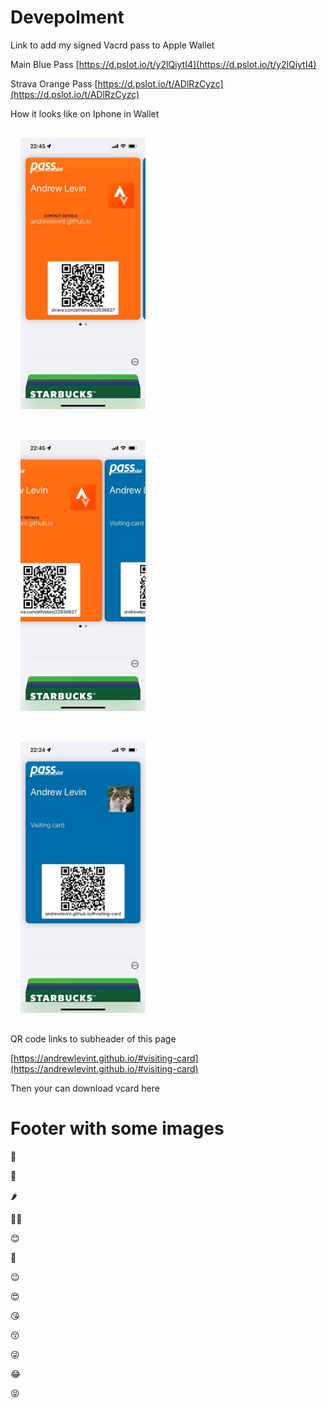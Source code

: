
# Devepolment


Link to add my signed Vacrd pass to Apple Wallet 

Main Blue Pass
[https://d.pslot.io/t/y2lQiytI4](https://d.pslot.io/t/y2lQiytI4)

Strava Orange Pass
[https://d.pslot.io/t/ADlRzCyzc](https://d.pslot.io/t/ADlRzCyzc)

How it looks like on Iphone in Wallet

<p>
<img 
src="/vcard-strava-screen.jpeg"
alt="vcard-strava-screen"
style="width:200px; padding:1rem;">

<img 
src="/vcard-both-screen.jpeg"
alt="vcard-both-screen"
style="width:200px; padding:1rem;">

<img 
src="/vcard-in-apple-wallet-screenshoot.jpeg"
alt="vcard-in-apple-wallet-screenshoot"
style="width:200px; padding:1rem;">

</p>
  
QR code links to subheader of this page 

[https://andrewlevint.github.io/#visiting-card](https://andrewlevint.github.io/#visiting-card)

Then your can download vcard here


# Footer with some images

📌

🧨

🌶

🧙🏻

😊

🥺

😉

😍

😘

😚

😜

😂

😝
